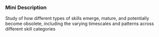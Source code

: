 ### Mini Description

Study of how different types of skills emerge, mature, and potentially become obsolete, including the varying timescales and patterns across different skill categories
